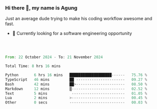 ### Hi there 👋, my name is Agung
Just an average dude trying to make his coding workflow awesome and fast.

<!--
**agungfir98/agungfir98** is a ✨ _special_ ✨ repository because its `README.md` (this file) appears on your GitHub profile.
-->

- 🔭 Currently looking for a software engineering opportunity
<br/>
<br/>
<!--START_SECTION:waka-->

```rust
From: 22 October 2024 - To: 21 November 2024

Total Time: 8 hrs 16 mins

Python       6 hrs 16 mins   ███████████████████------   75.76 %
TypeScript   46 mins         ██ ----------------------   09.27 %
Bash         42 mins         ██>----------------------   08.50 %
Markdown     12 mins         ▒------------------------   02.52 %
Text         5 mins           ------------------------   01.05 %
Lua          2 mins          >------------------------   00.45 %
Other        0 secs          -------------------------   00.03 %
```

<!--END_SECTION:waka-->
